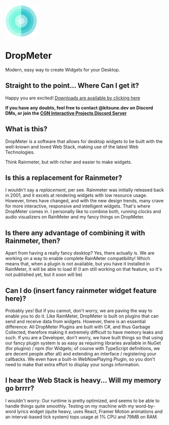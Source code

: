 <meta name="google-site-verification" content="ixQojejZMjKWZJw8zlSfdFGdWG_nyeRZuiNh7f6yWhI" />

<img src="https://github.com/GabrielTK/DropMeter/raw/master/DropMeter/Resources/logo.png" width="100" height="100">

# DropMeter
Modern, easy way to create Widgets for your Desktop.

## Straight to the point... Where Can I get it?

Happy you are excited! [Downloads are available by clicking here](https://github.com/GabrielTK/DropMeter/releases/latest)

**If you have any doubts, feel free to contact @kitsune.dev on Discord DMs, or join the [CGN Interactive Projects Discord Server](https://discord.gg/DBE44yU)**

## What is this?

DropMeter is a software that allows for desktop widgets to be built with the well-known and loved Web Stack, making use of the latest Web Technologies.

Think Rainmeter, but with richer and easier to make widgets.

## Is this a replacement for Rainmeter?

I wouldn't say a _replacement_, per see. Rainmeter was initially released back in 2001, and it excels at rendering widgets with low resource usage. However, times have changed, and with the new design trends, many crave for more interactive, responsive and intelligent widgets. That's where DropMeter comes in.
I personally like to combine both, running clocks and audio visualizers on RainMeter and my fancy things on DropMeter.

## Is there any advantage of combining it with Rainmeter, then?

Apart from having a really fancy desktop? Yes, there actually is. We are working on a way to enable complete RainMeter compatibility! Which means that, when a plugin is not available, but you have it installed in RainMeter, it will be able to load it! (I am still working on that feature, so It's not published yet, but it soon will be)

## Can I do (insert fancy rainmeter widget feature here)?

Probably yes! But if you cannot, don't worry, we are paving the way to enable you to do it.
Like RainMeter, DropMeter is built on plugins that can send and receive data from widgets. However, there is an essential difference: All DropMeter Plugins are built with C#, and thus Garbage Collected, therefore making it extremely difficult to have memory leaks and such.
If you are a Developer, don't worry, we have built things so that using our fancy plugin system is as easy as requiring libraries available in NuGet (for plugins) / npm (for Widgets; of course with TypeScript definitions, we are decent people after all) and extending an interface / registering your callbacks.
We even have a built-in WebNowPlaying Plugin, so you don't need to make that extra effort to display your songs information.

## I hear the Web Stack is heavy... Will my memory go brrrr?

I wouldn't worry: Our runtime is pretty optimized, and seems to be able to handle things quite smoothly.
Testing on my machine with my word-by-word lyrics widget (quite heavy, uses React, Framer Motion animations and an interval-based tick system) tops usage at 1% CPU and 79MB on RAM.
